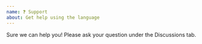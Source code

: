 ```yaml
---
name: ❓ Support
about: Get help using the language
---
```


Sure we can help you! Please ask your question under the Discussions tab.

